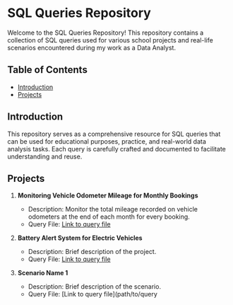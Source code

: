 # SQL Queries Repository

Welcome to the SQL Queries Repository! This repository contains a collection of SQL queries used for various school projects and real-life scenarios encountered during my work as a Data Analyst.

## Table of Contents

- [Introduction](#introduction)
- [Projects](#projects)

## Introduction

This repository serves as a comprehensive resource for SQL queries that can be used for educational purposes, practice, and real-world data analysis tasks. Each query is carefully crafted and documented to facilitate understanding and reuse.

## Projects

1. **Monitoring Vehicle Odometer Mileage for Monthly Bookings**
   - Description: Monitor the total mileage recorded on vehicle odometers at the end of each month for every booking.
   - Query File: [Link to query file](Project_1_Monitoring_Vehicle_Odometer_Mileage.md)
   
2. **Battery Alert System for Electric Vehicles**
   - Description: Brief description of the project.
   - Query File: [Link to query file](Project_2_Battery_Alert_System_for_Electric_Vehicles.md)

1. **Scenario Name 1**
   - Description: Brief description of the scenario.
   - Query File: [Link to query file](path/to/query
